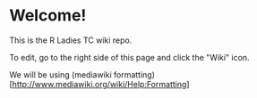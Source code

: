 # Welcome!

This is the R Ladies TC wiki repo. 

To edit, go to the right side of this page and click the "Wiki" icon. 

We will be using (mediawiki formatting)[http://www.mediawiki.org/wiki/Help:Formatting]
